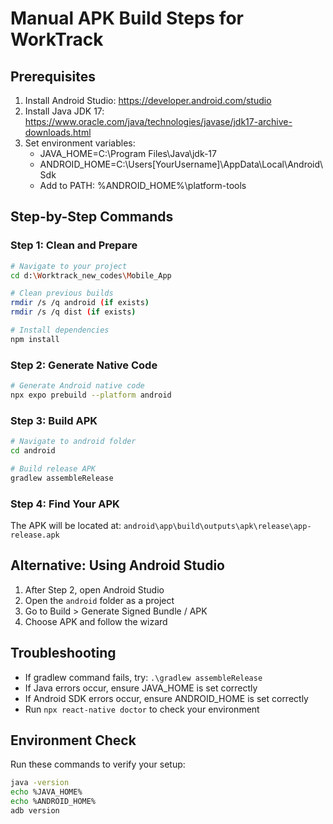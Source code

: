 # Manual APK Build Steps for WorkTrack

## Prerequisites
1. Install Android Studio: https://developer.android.com/studio
2. Install Java JDK 17: https://www.oracle.com/java/technologies/javase/jdk17-archive-downloads.html
3. Set environment variables:
   - JAVA_HOME=C:\Program Files\Java\jdk-17
   - ANDROID_HOME=C:\Users\[YourUsername]\AppData\Local\Android\Sdk
   - Add to PATH: %ANDROID_HOME%\platform-tools

## Step-by-Step Commands

### Step 1: Clean and Prepare
```bash
# Navigate to your project
cd d:\Worktrack_new_codes\Mobile_App

# Clean previous builds
rmdir /s /q android (if exists)
rmdir /s /q dist (if exists)

# Install dependencies
npm install
```

### Step 2: Generate Native Code
```bash
# Generate Android native code
npx expo prebuild --platform android
```

### Step 3: Build APK
```bash
# Navigate to android folder
cd android

# Build release APK
gradlew assembleRelease
```

### Step 4: Find Your APK
The APK will be located at:
`android\app\build\outputs\apk\release\app-release.apk`

## Alternative: Using Android Studio
1. After Step 2, open Android Studio
2. Open the `android` folder as a project
3. Go to Build > Generate Signed Bundle / APK
4. Choose APK and follow the wizard

## Troubleshooting
- If gradlew command fails, try: `.\gradlew assembleRelease`
- If Java errors occur, ensure JAVA_HOME is set correctly
- If Android SDK errors occur, ensure ANDROID_HOME is set correctly
- Run `npx react-native doctor` to check your environment

## Environment Check
Run these commands to verify your setup:
```bash
java -version
echo %JAVA_HOME%
echo %ANDROID_HOME%
adb version
```
